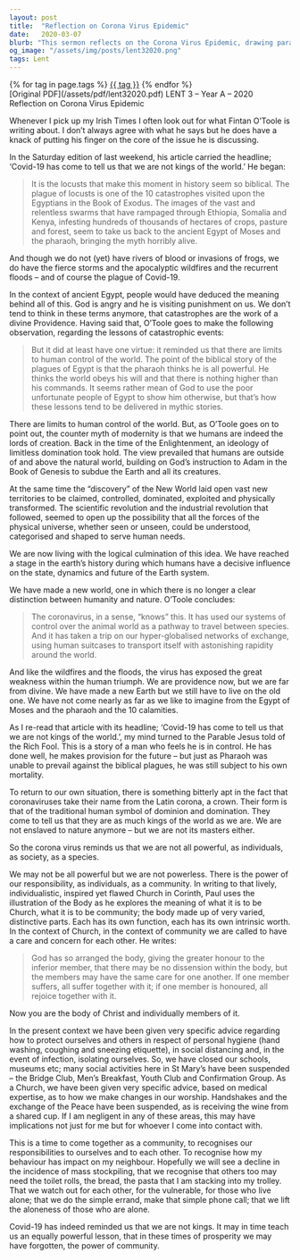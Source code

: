 ```yaml
---
layout: post
title:  "Reflection on Corona Virus Epidemic"
date:   2020-03-07
blurb: "This sermon reflects on the Corona Virus Epidemic, drawing parallels with biblical stories and the human tendency to believe in our own omnipotence. It emphasizes the importance of community and our responsibilities to each other during such times."
og_image: "/assets/img/posts/lent32020.png"
tags: Lent
---    
```

<div class="tag-pills">
    {% for tag in page.tags %}
    <a href="{{ site.baseurl }}/tag/{{ tag | slugify }}" class="tag-pill">{{ tag }}</a>
    {% endfor %}
</div>
[Original PDF](/assets/pdf/lent32020.pdf)
LENT 3 – Year A – 2020
Reflection on Corona Virus Epidemic

Whenever I pick up my Irish Times I often look out for what Fintan O’Toole is writing about. I don’t always agree with what he says but he does have a knack of putting his finger on the core of the issue he is discussing.

In the Saturday edition of last weekend, his article carried the headline; ‘Covid-19 has come to tell us that we are not kings of the world.’ He began:

> It is the locusts that make this moment in history seem so biblical. The plague of locusts is one of the 10 catastrophes visited upon the Egyptians in the Book of Exodus. The images of the vast and relentless swarms that have rampaged through Ethiopia, Somalia and Kenya, infesting hundreds of thousands of hectares of crops, pasture and forest, seem to take us back to the ancient Egypt of Moses and the pharaoh, bringing the myth horribly alive.

And though we do not (yet) have rivers of blood or invasions of frogs, we do have the fierce storms and the apocalyptic wildfires and the recurrent floods – and of course the plague of Covid-19.

In the context of ancient Egypt, people would have deduced the meaning behind all of this. God is angry and he is visiting punishment on us. We don’t tend to think in these terms anymore, that catastrophes are the work of a divine Providence. Having said that, O’Toole goes to make the following observation, regarding the lessons of catastrophic events:

> But it did at least have one virtue: it reminded us that there are limits to human control of the world. The point of the biblical story of the plagues of Egypt is that the pharaoh thinks he is all powerful. He thinks the world obeys his will and that there is nothing higher than his commands. It seems rather mean of God to use the poor unfortunate people of Egypt to show him otherwise, but that’s how these lessons tend to be delivered in mythic stories.

There are limits to human control of the world. But, as O’Toole goes on to point out, the counter myth of modernity is that we humans are indeed the lords of creation. Back in the time of the Enlightenment, an ideology of limitless domination took hold. The view prevailed that humans are outside of and above the natural world, building on God’s instruction to Adam in the Book of Genesis to subdue the Earth and all its creatures.

At the same time the “discovery” of the New World laid open vast new territories to be claimed, controlled, dominated, exploited and physically transformed. The scientific revolution and the industrial revolution that followed, seemed to open up the possibility that all the forces of the physical universe, whether seen or unseen, could be understood, categorised and shaped to serve human needs.

We are now living with the logical culmination of this idea. We have reached a stage in the earth’s history during which humans have a decisive influence on the state, dynamics and future of the Earth system.

We have made a new world, one in which there is no longer a clear distinction between humanity and nature. O’Toole concludes:

> The coronavirus, in a sense, “knows” this. It has used our systems of control over the animal world as a pathway to travel between species. And it has taken a trip on our hyper-globalised networks of exchange, using human suitcases to transport itself with astonishing rapidity around the world.

And like the wildfires and the floods, the virus has exposed the great weakness within the human triumph. We are providence now, but we are far from divine. We have made a new Earth but we still have to live on the old one. We have not come nearly as far as we like to imagine from the Egypt of Moses and the pharaoh and the 10 calamities.

As I re-read that article with its headline; ‘Covid-19 has come to tell us that we are not kings of the world.’, my mind turned to the Parable Jesus told of the Rich Fool. This is a story of a man who feels he is in control. He has done well, he makes provision for the future – but just as Pharaoh was unable to prevail against the biblical plagues, he was still subject to his own mortality.

To return to our own situation, there is something bitterly apt in the fact that coronaviruses take their name from the Latin corona, a crown. Their form is that of the traditional human symbol of dominion and domination. They come to tell us that they are as much kings of the world as we are. We are not enslaved to nature anymore – but we are not its masters either.

So the corona virus reminds us that we are not all powerful, as individuals, as society, as a species.

We may not be all powerful but we are not powerless. There is the power of our responsibility, as individuals, as a community. In writing to that lively, individualistic, inspired yet flawed Church in Corinth, Paul uses the illustration of the Body as he explores the meaning of what it is to be Church, what it is to be community; the body made up of very varied, distinctive parts. Each has its own function, each has its own intrinsic worth. In the context of Church, in the context of community we are called to have a care and concern for each other. He writes:

> God has so arranged the body, giving the greater honour to the inferior member, that there may be no dissension within the body, but the members may have the same care for one another. If one member suffers, all suffer together with it; if one member is honoured, all rejoice together with it.

Now you are the body of Christ and individually members of it.

In the present context we have been given very specific advice regarding how to protect ourselves and others in respect of personal hygiene (hand washing, coughing and sneezing etiquette), in social distancing and, in the event of infection, isolating ourselves. So, we have closed our schools, museums etc; many social activities here in St Mary’s have been suspended – the Bridge Club, Men’s Breakfast, Youth Club and Confirmation Group. As a Church, we have been given very specific advice, based on medical expertise, as to how we make changes in our worship. Handshakes and the exchange of the Peace have been suspended, as is receiving the wine from a shared cup. If I am negligent in any of these areas, this may have implications not just for me but for whoever I come into contact with.

This is a time to come together as a community, to recognises our responsibilities to ourselves and to each other. To recognise how my behaviour has impact on my neighbour. Hopefully we will see a decline in the incidence of mass stockpiling, that we recognise that others too may need the toilet rolls, the bread, the pasta that I am stacking into my trolley. That we watch out for each other, for the vulnerable, for those who live alone; that we do the simple errand, make that simple phone call; that we lift the aloneness of those who are alone.

Covid-19 has indeed reminded us that we are not kings. It may in time teach us an equally powerful lesson, that in these times of prosperity we may have forgotten, the power of community.
